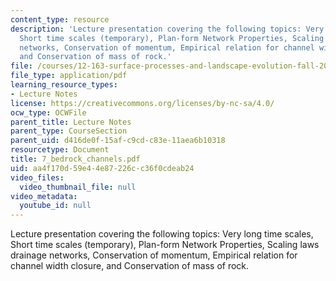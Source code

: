 ```yaml
---
content_type: resource
description: 'Lecture presentation covering the following topics: Very long time scales,
  Short time scales (temporary), Plan-form Network Properties, Scaling laws drainage
  networks, Conservation of momentum, Empirical relation for channel width closure,
  and Conservation of mass of rock.'
file: /courses/12-163-surface-processes-and-landscape-evolution-fall-2004/aa4f170d59e44e87226cc36f0cdeab24_7_bedrock_channels.pdf
file_type: application/pdf
learning_resource_types:
- Lecture Notes
license: https://creativecommons.org/licenses/by-nc-sa/4.0/
ocw_type: OCWFile
parent_title: Lecture Notes
parent_type: CourseSection
parent_uid: d416de0f-15af-c9cd-c83e-11aea6b10318
resourcetype: Document
title: 7_bedrock_channels.pdf
uid: aa4f170d-59e4-4e87-226c-c36f0cdeab24
video_files:
  video_thumbnail_file: null
video_metadata:
  youtube_id: null
---
```

Lecture presentation covering the following topics: Very long time scales, Short time scales (temporary), Plan-form Network Properties, Scaling laws drainage networks, Conservation of momentum, Empirical relation for channel width closure, and Conservation of mass of rock.